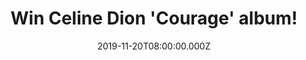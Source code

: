---
campaign-uuid: "c-d87c8fed-0fef-4a27-9b7b-f5c9f46d3221"
type: "Competition"
category: "Music"
date: "2019-11-20T08:00:00.000Z"
end-date: "2020-01-20T23:59:00.000Z"
disable-form: false
is_promoted: false
has_entry_page: true
title: "Win Celine Dion 'Courage' album!"
competition-description: "<p>She's back. 'Courage' is the highly anticipated new album\
  \ from the global superstar Celine Dion, her first English album in 6 years. A mix\
  \ of beautiful ballads and edgy up-tempo tracks that represents an exciting new\
  \ creative direction for Celine.</p>\n<p>We are giving away a copy of Celine's brand\
  \ new record to one lucky NME AAA member. Click below for a chance to win.</p>\n"
hero-header: "Win Celine Dion 'Courage' album!"
terms-confirmation: "N/A"
banner-img: "https://assets.expresslyapp.com/asset-cfe2f3ab-e204-4143-a0ab-8d691d79609a.jpg"
logo-left-href: "aaa.nme.com"
logo-left-image: "https://assets.expresslyapp.com/asset-79734c18-3e6a-4023-8693-79e810a08188.jpg"
logo-left-title: "NME AAA"
bg-image-hero: "https://assets.expresslyapp.com/asset-d135cd8c-ff47-489e-9570-1c30b599437c.jpg"
bg-image-first: "https://assets.expresslyapp.com/asset-572cf636-da29-40d6-a69f-ce5424209d65.jpg"
section1-content: "<p>'Courage' is the highly anticipated new album from the global\
  \ superstar Celine Dion. “Imperfections,” “Lying Down” and “Courage” are new tracks\
  \ from the eclectic album, each representing an exciting new creative direction\
  \ for Celine.</p>\n<p>A mix of beautiful ballads and edgy up-tempo tracks, 'Courage'\
  \ is her first English album in 6 years where she worked with an enviable list of\
  \ songwriters and producers including Dan Wilson, Johan Carlsson, Ross Golan, Skylar\
  \ Grey, LP, Jon Levine, Greg Kurstin & many more.</p>\n<p>Click below for a chance\
  \ to win it now.</p>\n"
entry-title: "Win Celine Dion 'Courage' album!"
entry-content: "<p>Enter the draw to win Celine Dion 'Courage' album by completing\
  \ the form below before 23:59 on the 20th of January 2020.</p>\n"
has-winner: false
prize-description: "Celine Dion 'Courage' album!"
special-conditions: "Multiple entries are allowed up to one every day."
country-restrictions:
- "GB"
---